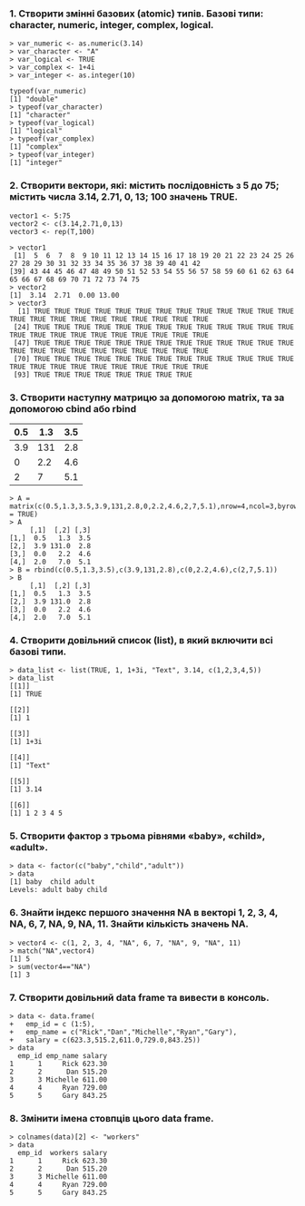 ### 1. Створити змінні базових (atomic) типів. Базові типи: character, numeric, integer, complex, logical.

    > var_numeric <- as.numeric(3.14)
    > var_character <- "A"
    > var_logical <- TRUE
    > var_complex <- 1+4i
    > var_integer <- as.integer(10)

    typeof(var_numeric)
    [1] "double"
    > typeof(var_character)
    [1] "character"
    > typeof(var_logical)
    [1] "logical"
    > typeof(var_complex)
    [1] "complex"
    > typeof(var_integer)
    [1] "integer"

### 2. Створити вектори, які: містить послідовність з 5 до 75; містить числа 3.14, 2.71, 0, 13; 100 значень TRUE.

    vector1 <- 5:75
    vector2 <- c(3.14,2.71,0,13)
    vector3 <- rep(T,100)
    
    > vector1
     [1]  5  6  7  8  9 10 11 12 13 14 15 16 17 18 19 20 21 22 23 24 25 26 27 28 29 30 31 32 33 34 35 36 37 38 39 40 41 42
    [39] 43 44 45 46 47 48 49 50 51 52 53 54 55 56 57 58 59 60 61 62 63 64 65 66 67 68 69 70 71 72 73 74 75
    > vector2
    [1]  3.14  2.71  0.00 13.00
    > vector3
      [1] TRUE TRUE TRUE TRUE TRUE TRUE TRUE TRUE TRUE TRUE TRUE TRUE TRUE TRUE TRUE TRUE TRUE TRUE TRUE TRUE TRUE TRUE TRUE
     [24] TRUE TRUE TRUE TRUE TRUE TRUE TRUE TRUE TRUE TRUE TRUE TRUE TRUE TRUE TRUE TRUE TRUE TRUE TRUE TRUE TRUE TRUE TRUE
     [47] TRUE TRUE TRUE TRUE TRUE TRUE TRUE TRUE TRUE TRUE TRUE TRUE TRUE TRUE TRUE TRUE TRUE TRUE TRUE TRUE TRUE TRUE TRUE
     [70] TRUE TRUE TRUE TRUE TRUE TRUE TRUE TRUE TRUE TRUE TRUE TRUE TRUE TRUE TRUE TRUE TRUE TRUE TRUE TRUE TRUE TRUE TRUE
     [93] TRUE TRUE TRUE TRUE TRUE TRUE TRUE TRUE

### 3. Створити наступну матрицю за допомогою matrix, та за допомогою cbind або rbind
|  0.5| 1.3 |  3.5 |
|--|--|--|
| 3.9 | 131 |2.8 |
|0 | 2.2| 4.6|
|2|7|5.1|

   

    > A = matrix(c(0.5,1.3,3.5,3.9,131,2.8,0,2.2,4.6,2,7,5.1),nrow=4,ncol=3,byrow = TRUE)
    > A
         [,1]  [,2] [,3]
    [1,]  0.5   1.3  3.5
    [2,]  3.9 131.0  2.8
    [3,]  0.0   2.2  4.6
    [4,]  2.0   7.0  5.1
    > B = rbind(c(0.5,1.3,3.5),c(3.9,131,2.8),c(0,2.2,4.6),c(2,7,5.1))
    > B
         [,1]  [,2] [,3]
    [1,]  0.5   1.3  3.5
    [2,]  3.9 131.0  2.8
    [3,]  0.0   2.2  4.6
    [4,]  2.0   7.0  5.1

### 4. Створити довільний список (list), в який включити всі базові типи.

    > data_list <- list(TRUE, 1, 1+3i, "Text", 3.14, c(1,2,3,4,5))
    > data_list
    [[1]]
    [1] TRUE
    
    [[2]]
    [1] 1
    
    [[3]]
    [1] 1+3i
    
    [[4]]
    [1] "Text"
    
    [[5]]
    [1] 3.14
    
    [[6]]
    [1] 1 2 3 4 5

### 5. Створити фактор з трьома рівнями «baby», «child», «adult».

    > data <- factor(c("baby","child","adult"))
    > data
    [1] baby  child adult
    Levels: adult baby child

### 6. Знайти індекс першого значення NA в векторі 1, 2, 3, 4, NA, 6, 7, NA, 9, NA, 11. Знайти кількість значень NA.

    > vector4 <- c(1, 2, 3, 4, "NA", 6, 7, "NA", 9, "NA", 11)
    > match("NA",vector4)
    [1] 5
    > sum(vector4=="NA")
    [1] 3

### 7. Створити довільний data frame та вивести в консоль.

    > data <- data.frame(
    +   emp_id = c (1:5), 
    +   emp_name = c("Rick","Dan","Michelle","Ryan","Gary"),
    +   salary = c(623.3,515.2,611.0,729.0,843.25))
    > data
      emp_id emp_name salary
    1      1     Rick 623.30
    2      2      Dan 515.20
    3      3 Michelle 611.00
    4      4     Ryan 729.00
    5      5     Gary 843.25

### 8. Змінити імена стовпців цього data frame.

    > colnames(data)[2] <- "workers"
    > data
      emp_id  workers salary
    1      1     Rick 623.30
    2      2      Dan 515.20
    3      3 Michelle 611.00
    4      4     Ryan 729.00
    5      5     Gary 843.25
    
